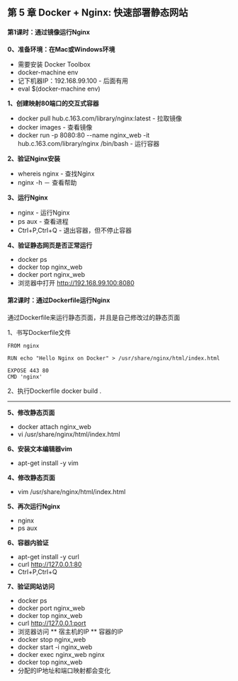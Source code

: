 ## 第 5 章 Docker + Nginx: 快速部署静态网站

#### 第1课时：通过镜像运行Nginx
**0、准备环境：在Mac或Windows环境**
  * 需要安装 Docker Toolbox
  * docker-machine env
  * 记下机器IP：192.168.99.100 - 后面有用
  * eval $(docker-machine env)

**1、创建映射80端口的交互式容器**
  * docker pull hub.c.163.com/library/nginx:latest - 拉取镜像
  * docker images - 查看镜像
  * docker run -p 8080:80 --name nginx_web -it hub.c.163.com/library/nginx /bin/bash - 运行容器

**2、验证Nginx安装**
  * whereis nginx - 查找Nginx
  * nginx -h － 查看帮助

**3、运行Nginx**
  * nginx - 运行Nginx
  * ps aux - 查看进程
  * Ctrl+P,Ctrl+Q - 退出容器，但不停止容器

**4、验证静态网页是否正常运行**
  * docker ps
  * docker top nginx_web
  * docker port nginx_web
  * 浏览器中打开 http://192.168.99.100:8080

#### 第2课时：通过Dockerfile运行Nginx
通过Dockerfile来运行静态页面，并且是自己修改过的静态页面

1、书写Dockerfile文件

```
FROM nginx

RUN echo "Hello Nginx on Docker" > /usr/share/nginx/html/index.html

EXPOSE 443 80
CMD 'nginx'
```
2、执行Dockerfile
docker build .


-----------------------

**5、修改静态页面**
  * docker attach nginx_web
  * vi /usr/share/nginx/html/index.html

**6、安装文本编辑器vim**
  * apt-get install -y vim

**4、修改静态页面**
  * vim /usr/share/nginx/html/index.html

**5、再次运行Nginx**
  * nginx
  * ps aux

**6、容器内验证**
  * apt-get install -y curl
  * curl http://127.0.0.1:80
  * Ctrl+P,Ctrl+Q

**7、验证网站访问**
  * docker ps
  * docker port nginx_web
  * docker top nginx_web
  * curl http://127.0.0.1:port
  * 浏览器访问
    ** 宿主机的IP
    ** 容器的IP
  * docker stop nginx_web
  * docker start -i nginx_web
  * docker exec nginx_web nginx
  * docker top nginx_web
  * 分配的IP地址和端口映射都会变化

